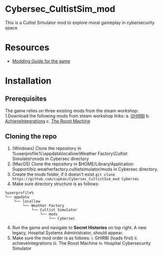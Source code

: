 # Cybersec_CultistSim_mod
This is a Cultist Simulator mod to explore moral gameplay in cybersecurity space

# Resources
- [Modding Guide for the game](https://docs.google.com/document/d/1BZiUrSiT8kKvWIEvx5DObThL4HMGVI1CluJR20CWBU0/edit#heading=h.nzan7yxetc3l)



# Installation
## Prerequisites
The game relies on three existing mods from the steam workshop:
1.Download the following mods from steam workshop links:
  a. [GHIRBI](https://steamcommunity.com/sharedfiles/filedetails/?id=2901287611)
  b. [AchieveIntegrations](https://steamcommunity.com/sharedfiles/filedetails/?id=2363532185)
  c. [The Roost Machine](https://steamcommunity.com/workshop/filedetails/?id=2625527332)
## Cloning the repo
1. (Windows) Clone the repository in %userprofile%\appdata\locallow\Weather Factory\Cultist Simulator\mods in Cybersec directory
2. (MacOS) Clone the repository in $HOME/Library/Application Support/biz.weatherfactory.cultistsimulator/mods in Cybersec directory.
3. Create the mods folder, if it doesn't exist
   ```git clone https://github.com/cupkax/Cybersec_CultistSim_mod Cybersec```
4. Make sure directory structure is as follows:
```
%userprofile%
└── appdata
    └── locallow
        └── Weather Factory
            └── Cultist Simulator
                └── mods
                    └── Cybersec
```

4. Run the game and navigate to **Secret Histories** on top right. A new legacy, Hospital Systems Administrator, should appear.
5. Make sure the mod order is as follows:
   i. GHIRBI (loads first)
   ii. achieveIntegrations
   iii. The Roost Machine
   iv. Hospital Cybersecurity Simulator
